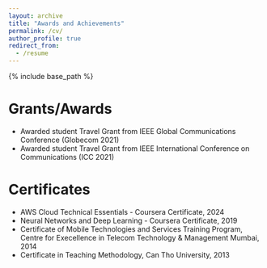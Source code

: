 ```yaml
---
layout: archive
title: "Awards and Achievements"
permalink: /cv/
author_profile: true
redirect_from:
  - /resume
---
```


{% include base_path %}

Grants/Awards
===
* Awarded student Travel Grant from IEEE Global Communications Conference (Globecom 2021) 
* Awarded student Travel Grant from IEEE International Conference on Communications (ICC 2021) 

Certificates
======
* AWS Cloud Technical Essentials - Coursera Certificate, 2024
* Neural Networks and Deep Learning - Coursera Certificate, 2019
*  Certificate of Mobile Technologies and Services Training Program, Centre for Execellence in Telecom Technology & Management Mumbai, 2014
* Certificate in Teaching Methodology, Can Tho University, 2013
